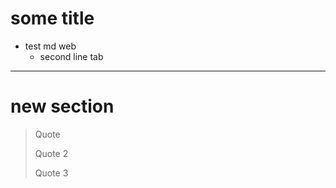 <script src="js/custom.js"></script>

# some title
- test md web
  - second line tab

____________________

# new section

> Quote
>
> Quote 2
>
> Quote 3

